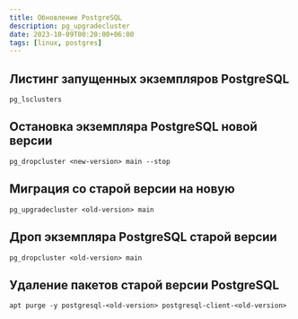 ```yaml
---
title: Обновление PostgreSQL
description: pg_upgradecluster
date: 2023-10-09T00:20:00+06:00
tags: [linux, postgres]
---
```


## Листинг запущенных экземпляров PostgreSQL
```shell
pg_lsclusters
```

## Остановка экземпляра PostgreSQL новой версии
```shell
pg_dropcluster <new-version> main --stop
```

## Миграция со старой версии на новую
```shell
pg_upgradecluster <old-version> main
```

## Дроп экземпляра PostgreSQL старой версии 
```shell
pg_dropcluster <old-version> main
```

## Удаление пакетов старой версии PostgreSQL
```
apt purge -y postgresql-<old-version> postgresql-client-<old-version>
```
